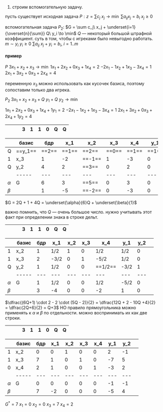 
1. строим вспомогательную задачу.

пусть существует исходная задача
$P: z = \sum c_j\ x_j \to \min$
$\sum a_{ij} x_j = b_i$
$x_j \ge 0$

вспомогательная задача $P_2$:
$G = \sum c_j\ x_j + \underset{i=1}{\overset{n}{\sum}} Q\ y_i \to \min$
$Q$ — некоторый большой штрафной коэффициент. суть в том, чтобы с игреками было невыгодно работать.
$m \sim y_i$
$y_i \ge 0$
$\sum a_{ij}\ x_j + y_i = b_i,\ i = 1..m$

#### пример
$P$
$3x_1 + x_2 + x_3 \to \min$
$1x_1 + 2x_2 + 0x_3 + 1x_4 = 2$
$-2x_1 - 1x_2 + 1x_3 - 3x_4 = 1$
$2x_1 + 3x_2 + 0x_3 + 2x_4 = 4$

переменную $x_3$ можно использовать как кусочек базиса, поэтому сопоставим только два игрека.

$P_2$
$3x_1 + x_2 + x_3 + Q\ y_1 + Q\ y_2 \to \min$

$1x_1 + 2x_2 + 0x_3 + 1x_4 + 1y_1 = 2$
$-2x_1 - 1x_2 + 1x_3 - 3x_4 = 1$
$2x_1 + 3x_2 + 0x_3 + 2x_4 + 1y_2 = 4$

|     |     |     | 3   | 1   | 1   | 0   | Q   | Q   | 
| --- | --- | --- | --- | --- | --- | --- | --- | --- |

|          | базис   | бдр   | x_1   | x_2    | x_3   | x_4   | y_1   | y_2   |         |
| -------- | ------- | ----- | ----- | ------ | ----- | ----- | ----- | ----- | ------- |
| Q        | ==y_1== | ==2== | ==1== | ==2==  | ==0== | ==1== | ==1== | ==0== | ==2/2== |
| 1        | x_3     | 1     | -2    | ==-1== | 1     | -3    | 0     | 0     | -       |
| Q        | y_2     | 4     | 2     | ==3==  | 0     | 2     | 0     | 1     | 4/3     |
|          | -----   | ---   | ---   | ---    | ---   | ---   | ---   | ---   |         |
| $\alpha$ | G       | 6     | 3     | ==5==  | 0     | 3     | 0     | 0     |         |
| $\beta$  |         | 1     | -5    | ==-2== | 0     | -3    | 0     | 0     |         |

$G = 2Q + 1 + 4Q = \underset{\alpha}{6}Q + \underset{\beta}{1}$

важно помнить, что $Q$ — очень большое число. нужно учитывать этот факт при определении знака в строке дельт.

|     |     |     | 3   | 1   | 1   | 0   | Q   | Q   | 
| --- | --- | --- | --- | --- | --- | --- | --- | --- |

|          | базис | бдр | x_1  | x_2 | x_3 | x_4  | y_1  | y_2 |     |
| -------- | ----- | --- | ---- | --- | --- | ---- | ---- | --- | --- |
| 1        | x_2   | 1   | 1/2  | 1   | 0   | 1/2  | 1/2  | 0   |     |
| 1        | x_3   | 2   | -3/2 | 0   | 1   | -5/2 | 1/2  | 0   |     |
| Q        | y_2   | 1   | 1/2  | 0   | 0   | ==1/2==  | -3/2 | 1   |     |
|          | ----- | --- | ---  | --- | --- | ---  | ---  | --- |     |
| $\alpha$ | G     | 1   | 1/2  | 0   | 0   | 1/2  | -5/2 | 0   |     |
| $\beta$  |       | 3   | -4   | 0   | 0   | -2   | 1    | 0   |     |
 


$\dfrac{(6Q+1) \cdot 2 - 2 \cdot (5Q - 2)}{2} = \dfrac{12Q + 2 - 10Q +4}{2} = \dfrac{2Q+6}{2} = Q+3$
НО правило прямоугольника можно применять к $\alpha$ и $\beta$ по отдельности. можно воспринимать их как две строки.


|     |     |     | 3   | 1   | 1   | 0   | Q   | Q   | 
| --- | --- | --- | --- | --- | --- | --- | --- | --- |

|          | базис | бдр | x_1 | x_2 | x_3 | x_4 | y_1 | y_2 |     |
| -------- | ----- | --- | --- | --- | --- | --- | --- | --- | --- |
| 1        | x_2   | 0   | 0   | 1   | 0   | 0   | 2   | -1  |     |
| 1        | x_3   | 7   | 1   | 0   | 1   | 0   | -7  | 5   |     |
| 0        | x_4   | 2   | 1   | 0   | 0   | 1   | -3  | 2   |     |
|          | ----- | --- | --- | --- | --- | --- | --- | --- |     |
| $\alpha$ | G     | 0   | 0   | 0   | 0   | 0   | -1  | -1  |     |
| $\beta$  |       | 7   | -2  | 0   | 0   | 0   | -5  | 4   |     |

$G^* = 7$
$x_1 = 0$
$x_2 = 0$
$x_3 = 7$
$x_4 = 2$

